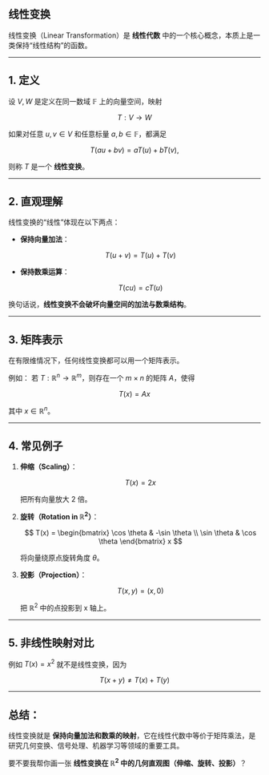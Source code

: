 ## 线性变换
线性变换（Linear Transformation）是 **线性代数** 中的一个核心概念，本质上是一类保持“线性结构”的函数。

---

## 1. 定义

设 $V, W$ 是定义在同一数域 $\mathbb{F}$ 上的向量空间，映射

$$
T: V \to W
$$

如果对任意 $u, v \in V$ 和任意标量 $a, b \in \mathbb{F}$，都满足

$$
T(au + bv) = aT(u) + bT(v),
$$

则称 $T$ 是一个 **线性变换**。

---

## 2. 直观理解

线性变换的“线性”体现在以下两点：

* **保持向量加法**：

  $$
  T(u+v) = T(u) + T(v)
  $$
* **保持数乘运算**：

  $$
  T(cu) = cT(u)
  $$

换句话说，**线性变换不会破坏向量空间的加法与数乘结构**。

---

## 3. 矩阵表示

在有限维情况下，任何线性变换都可以用一个矩阵表示。

例如：
若 $T: \mathbb{R}^n \to \mathbb{R}^m$，则存在一个 $m \times n$ 的矩阵 $A$，使得

$$
T(x) = Ax
$$

其中 $x \in \mathbb{R}^n$。

---

## 4. 常见例子

1. **伸缩（Scaling）**：

   $$
   T(x) = 2x
   $$

   把所有向量放大 2 倍。

2. **旋转（Rotation in $\mathbb{R}^2$）**：

   $$
   T(x) = 
   \begin{bmatrix}
   \cos \theta & -\sin \theta \\
   \sin \theta & \cos \theta
   \end{bmatrix} x
   $$

   将向量绕原点旋转角度 $\theta$。

3. **投影（Projection）**：

   $$
   T(x,y) = (x,0)
   $$

   把 $\mathbb{R}^2$ 中的点投影到 x 轴上。

---

## 5. 非线性映射对比

例如 $T(x) = x^2$ 就不是线性变换，因为

$$
T(x+y) \neq T(x) + T(y)
$$

---

## 总结：
线性变换就是 **保持向量加法和数乘的映射**，它在线性代数中等价于矩阵乘法，是研究几何变换、信号处理、机器学习等领域的重要工具。



要不要我帮你画一张 **线性变换在 $\mathbb{R}^2$ 中的几何直观图（伸缩、旋转、投影）**？
